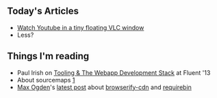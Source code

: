 ## Today's Articles

 * [Watch Youtube in a tiny floating VLC window](/2013/10/16/watch-youtube-in-a-tiny-floating-vlc-window/)
 * Less?

## Things I'm reading

 * Paul Irish on [Tooling & The Webapp Development Stack](https://gist.github.com/jonkemp/2713513) at Fluent '13
 * About sourcemaps [1](https://medium.com/what-i-learned-building/b4daab987fb0)
 * [Max Ogden](http://maxogden.com/index.html)'s [latest post](http://maxogden.com/node-packaged-modules.html) about [browserify-cdn](http://wzrd.in/) and [requirebin](http://requirebin.com/)